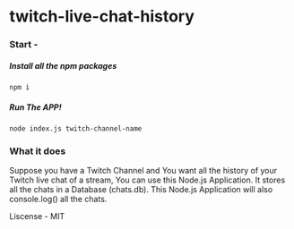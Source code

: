 # twitch-live-chat-history

### Start - 

##### Install all the npm packages

```
npm i
```

##### Run The APP!

```
node index.js twitch-channel-name
```

### What it does

Suppose you have a Twitch Channel and You want all the history of your Twitch live chat of a stream, You can use this Node.js Application. It stores all the chats in a Database (chats.db). This Node.js Application will also console.log() all the chats. 

Liscense - MIT 
